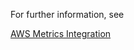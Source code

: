 For further information, see

[AWS Metrics Integration](https://community.wavefront.com/docs/DOC-1032)
